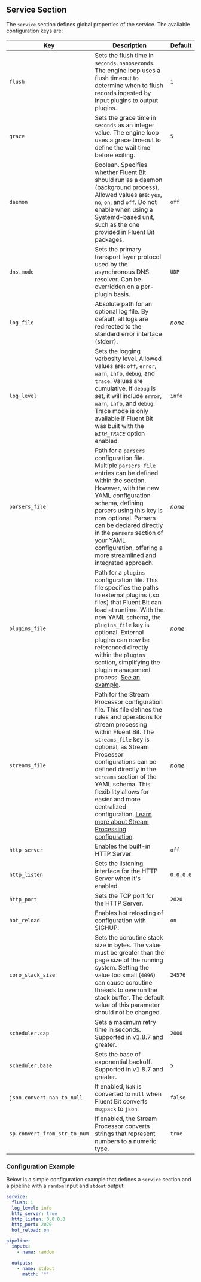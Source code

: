 ## Service Section

The `service` section defines global properties of the service. The available configuration keys are:

| Key | Description | Default |
|---|---|---|
| `flush` | Sets the flush time in `seconds.nanoseconds`. The engine loop uses a flush timeout to determine when to flush records ingested by input plugins to output plugins. | `1` |
| `grace` | Sets the grace time in `seconds` as an integer value. The engine loop uses a grace timeout to define the wait time before exiting. | `5` |
| `daemon` | Boolean. Specifies whether Fluent Bit should run as a daemon (background process). Allowed values are: `yes`, `no`, `on`, and `off`. Do not enable when using a Systemd-based unit, such as the one provided in Fluent Bit packages. | `off` |
| `dns.mode` | Sets the primary transport layer protocol used by the asynchronous DNS resolver. Can be overridden on a per-plugin basis. | `UDP` |
| `log_file` | Absolute path for an optional log file. By default, all logs are redirected to the standard error interface (stderr). | _none_ |
| `log_level` | Sets the logging verbosity level. Allowed values are: `off`, `error`, `warn`, `info`, `debug`, and `trace`. Values are cumulative. If `debug` is set, it will include `error`, `warn`, `info`, and `debug`. Trace mode is only available if Fluent Bit was built with the _`WITH_TRACE`_ option enabled. | `info` |
| `parsers_file` | Path for a `parsers` configuration file. Multiple `parsers_file` entries can be defined within the section. However, with the new YAML configuration schema, defining parsers using this key is now optional. Parsers can be declared directly in the `parsers` section of your YAML configuration, offering a more streamlined and integrated approach. | _none_ |
| `plugins_file` | Path for a `plugins` configuration file. This file specifies the paths to external plugins (.so files) that Fluent Bit can load at runtime. With the new YAML schema, the `plugins_file` key is optional. External plugins can now be referenced directly within the `plugins` section, simplifying the plugin management process. [See an example](https://github.com/fluent/fluent-bit/blob/master/conf/plugins.conf). | _none_ |
| `streams_file` | Path for the Stream Processor configuration file. This file defines the rules and operations for stream processing within Fluent Bit. The `streams_file` key is optional, as Stream Processor configurations can be defined directly in the `streams` section of the YAML schema. This flexibility allows for easier and more centralized configuration. [Learn more about Stream Processing configuration](../../../stream-processing/introduction.md). | _none_ |
| `http_server` | Enables the built-in HTTP Server. | `off` |
| `http_listen` | Sets the listening interface for the HTTP Server when it's enabled. | `0.0.0.0` |
| `http_port` | Sets the TCP port for the HTTP Server. | `2020` |
| `hot_reload` | Enables hot reloading of configuration with SIGHUP. | `on` |
| `coro_stack_size` | Sets the coroutine stack size in bytes. The value must be greater than the page size of the running system. Setting the value too small (`4096`) can cause coroutine threads to overrun the stack buffer. The default value of this parameter should not be changed. | `24576` |
| `scheduler.cap` | Sets a maximum retry time in seconds. Supported in v1.8.7 and greater. | `2000` |
| `scheduler.base` | Sets the base of exponential backoff. Supported in v1.8.7 and greater. | `5` |
| `json.convert_nan_to_null` | If enabled, `NaN` is converted to `null` when Fluent Bit converts `msgpack` to `json`. | `false` |
| `sp.convert_from_str_to_num` | If enabled, the Stream Processor converts strings that represent numbers to a numeric type. | `true` |

### Configuration Example

Below is a simple configuration example that defines a `service` section and a pipeline with a `random` input and `stdout` output:

```yaml
service:
  flush: 1
  log_level: info
  http_server: true
  http_listen: 0.0.0.0
  http_port: 2020
  hot_reload: on

pipeline:
  inputs:
    - name: random

  outputs:
    - name: stdout
      match: '*'
```
